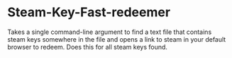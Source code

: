 # Steam-Key-Fast-redeemer
Takes a single command-line argument to find a text file that contains steam keys somewhere in the file and opens a link to steam in your default browser to redeem. Does this for all steam keys found.
